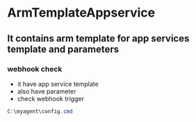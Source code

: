 # ArmTemplateAppservice

## It contains arm template for app services template and parameters

### webhook check

   - it have app service template 
   - also have parameter
   - check webhook trigger
   
   
``` powershell
C:\myagent\config.cmd
```
